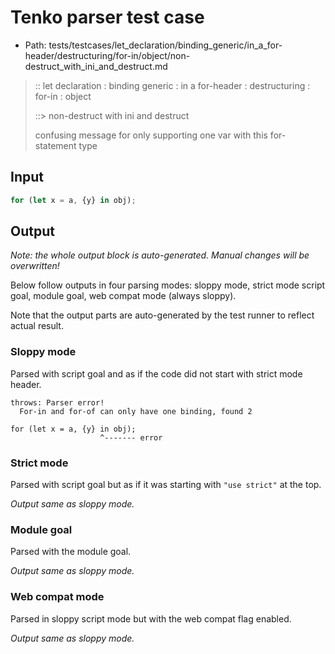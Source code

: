 # Tenko parser test case

- Path: tests/testcases/let_declaration/binding_generic/in_a_for-header/destructuring/for-in/object/non-destruct_with_ini_and_destruct.md

> :: let declaration : binding generic : in a for-header : destructuring : for-in : object
>
> ::> non-destruct with ini and destruct
>
> confusing message for only supporting one var with this for-statement type

## Input

`````js
for (let x = a, {y} in obj);
`````

## Output

_Note: the whole output block is auto-generated. Manual changes will be overwritten!_

Below follow outputs in four parsing modes: sloppy mode, strict mode script goal, module goal, web compat mode (always sloppy).

Note that the output parts are auto-generated by the test runner to reflect actual result.

### Sloppy mode

Parsed with script goal and as if the code did not start with strict mode header.

`````
throws: Parser error!
  For-in and for-of can only have one binding, found 2

for (let x = a, {y} in obj);
                    ^------- error
`````

### Strict mode

Parsed with script goal but as if it was starting with `"use strict"` at the top.

_Output same as sloppy mode._

### Module goal

Parsed with the module goal.

_Output same as sloppy mode._

### Web compat mode

Parsed in sloppy script mode but with the web compat flag enabled.

_Output same as sloppy mode._
